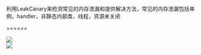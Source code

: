 利用LeakCanary来检测常见的内存泄漏和提供解决方法，常见的内存泄漏包括单例，handler，非静态内部类，线程，资源未关闭

======

![](https://github.com/zhuliyi10/MyLeakCanary/blob/master/screen/pic1.png)  
![](https://github.com/zhuliyi10/MyLeakCanary/blob/master/screen/pic2.png)  
